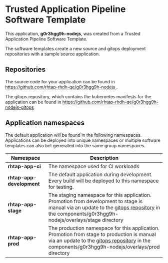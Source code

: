 # Trusted Application Pipeline Software Template

This application, **g0r3hgg9h-nodejs**, was created from a Trusted Application Pipeline Software Template.

The software templates create a new source and gitops deployment repositories with a sample source application. 

## Repositories

The source code for your application can be found in [https://github.com/rhtap-rhdh-qe/g0r3hgg9h-nodejs ](https://github.com/rhtap-rhdh-qe/g0r3hgg9h-nodejs ).
 
The gitops repository, which contains the kubernetes manifests for the application can be found in 
[https://github.com/rhtap-rhdh-qe/g0r3hgg9h-nodejs-gitops ](https://github.com/rhtap-rhdh-qe/g0r3hgg9h-nodejs-gitops ) 

## Application namespaces 

The default application will be found in the following namespaces. Applications can be deployed into unique namespaces or multiple software templates can also bet generated into the same group namespaces.  

|  Namespace   |  Description   |  
| -------- | -------- |
| **rhtap-app-ci** | The namespace used for CI workloads |
| **rhtap-app-development** | The default application during development. Every build will be deployed to this namespace for testing. |
| **rhtap-app-stage** | The staging namespace for this application. Promotion from development to stage is manual via an update to the [gitops repository](https://github.com/rhtap-rhdh-qe/g0r3hgg9h-nodejs-gitops ) in the components/g0r3hgg9h-nodejs/overlays/stage directory |
| **rhtap-app-prod** | The production namespace for this application. Promotion from stage to production is manual via an update to the [gitops repository](https://github.com/rhtap-rhdh-qe/g0r3hgg9h-nodejs-gitops ) in the components/g0r3hgg9h-nodejs/overlays/prod directory |